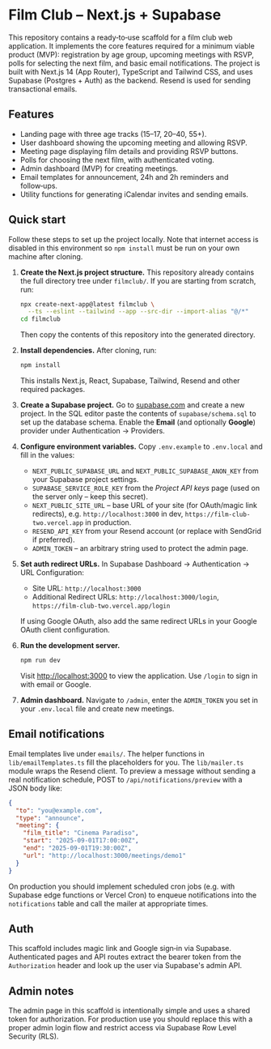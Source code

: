 # Film Club – Next.js + Supabase

This repository contains a ready‑to‑use scaffold for a film club web
application. It implements the core features required for a minimum viable
product (MVP): registration by age group, upcoming meetings with RSVP,
polls for selecting the next film, and basic email notifications. The
project is built with Next.js 14 (App Router), TypeScript and Tailwind
CSS, and uses Supabase (Postgres + Auth) as the backend. Resend is used
for sending transactional emails.

## Features

* Landing page with three age tracks (15–17, 20–40, 55+).
* User dashboard showing the upcoming meeting and allowing RSVP.
* Meeting page displaying film details and providing RSVP buttons.
* Polls for choosing the next film, with authenticated voting.
* Admin dashboard (MVP) for creating meetings.
* Email templates for announcement, 24h and 2h reminders and follow‑ups.
* Utility functions for generating iCalendar invites and sending emails.

## Quick start

Follow these steps to set up the project locally. Note that internet
access is disabled in this environment so `npm install` must be run on
your own machine after cloning.

1. **Create the Next.js project structure.** This repository already
   contains the full directory tree under `filmclub/`. If you are
   starting from scratch, run:
   ```bash
   npx create-next-app@latest filmclub \
     --ts --eslint --tailwind --app --src-dir --import-alias "@/*"
   cd filmclub
   ```
   Then copy the contents of this repository into the generated
   directory.

2. **Install dependencies.** After cloning, run:
   ```bash
   npm install
   ```
   This installs Next.js, React, Supabase, Tailwind, Resend and other
   required packages.

3. **Create a Supabase project.** Go to [supabase.com](https://supabase.com) and
   create a new project. In the SQL editor paste the contents of
   `supabase/schema.sql` to set up the database schema. Enable the
   **Email** (and optionally **Google**) provider under
   Authentication → Providers.

4. **Configure environment variables.** Copy `.env.example` to
   `.env.local` and fill in the values:
   * `NEXT_PUBLIC_SUPABASE_URL` and `NEXT_PUBLIC_SUPABASE_ANON_KEY` from
     your Supabase project settings.
   * `SUPABASE_SERVICE_ROLE_KEY` from the *Project API keys* page (used
     on the server only – keep this secret).
   * `NEXT_PUBLIC_SITE_URL` – base URL of your site (for OAuth/magic link redirects), e.g. `http://localhost:3000` in dev, `https://film-club-two.vercel.app` in production.
   * `RESEND_API_KEY` from your Resend account (or replace with
     SendGrid if preferred).
   * `ADMIN_TOKEN` – an arbitrary string used to protect the admin page.

5. **Set auth redirect URLs.** In Supabase Dashboard → Authentication → URL Configuration:
   * Site URL: `http://localhost:3000`
   * Additional Redirect URLs: `http://localhost:3000/login`, `https://film-club-two.vercel.app/login`

   If using Google OAuth, also add the same redirect URLs in your Google OAuth client configuration.

6. **Run the development server.**
   ```bash
   npm run dev
   ```
   Visit [http://localhost:3000](http://localhost:3000) to view the
   application. Use `/login` to sign in with email or Google.

7. **Admin dashboard.** Navigate to `/admin`, enter the `ADMIN_TOKEN`
   you set in your `.env.local` file and create new meetings.

## Email notifications

Email templates live under `emails/`. The helper functions in
`lib/emailTemplates.ts` fill the placeholders for you. The
`lib/mailer.ts` module wraps the Resend client. To preview a message
without sending a real notification schedule, POST to
`/api/notifications/preview` with a JSON body like:

```json
{
  "to": "you@example.com",
  "type": "announce",
  "meeting": {
    "film_title": "Cinema Paradiso",
    "start": "2025-09-01T17:00:00Z",
    "end": "2025-09-01T19:30:00Z",
    "url": "http://localhost:3000/meetings/demo1"
  }
}
```

On production you should implement scheduled cron jobs (e.g. with
Supabase edge functions or Vercel Cron) to enqueue notifications into
the `notifications` table and call the mailer at appropriate times.

## Auth

This scaffold includes magic link and Google sign‑in via Supabase.
Authenticated pages and API routes extract the bearer token from the
`Authorization` header and look up the user via Supabase's admin API.

## Admin notes

The admin page in this scaffold is intentionally simple and uses a
shared token for authorization. For production use you should replace
this with a proper admin login flow and restrict access via Supabase
Row Level Security (RLS).
